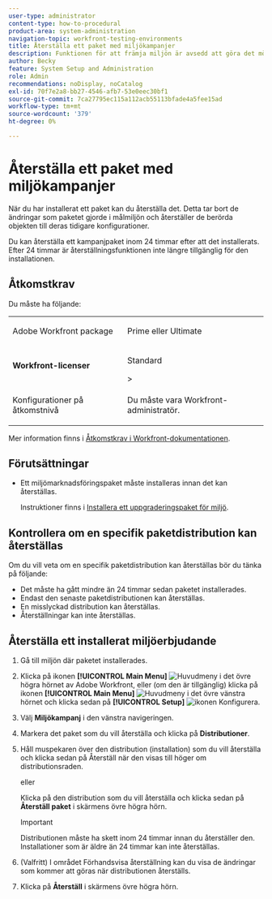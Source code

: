 ```yaml
---
user-type: administrator
content-type: how-to-procedural
product-area: system-administration
navigation-topic: workfront-testing-environments
title: Återställa ett paket med miljökampanjer
description: Funktionen för att främja miljön är avsedd att göra det möjligt att flytta konfigurationsrelaterade objekt från en miljö till en annan. Lär dig hur du återställer ett installerat kampanjpaket från en målmiljö.
author: Becky
feature: System Setup and Administration
role: Admin
recommendations: noDisplay, noCatalog
exl-id: 70f7e2a8-bb27-4546-afb7-53e0eec30bf1
source-git-commit: 7ca27795ec115a112acb55113bfade4a5fee15ad
workflow-type: tm+mt
source-wordcount: '379'
ht-degree: 0%

---
```


# Återställa ett paket med miljökampanjer



När du har installerat ett paket kan du återställa det. Detta tar bort de ändringar som paketet gjorde i målmiljön och återställer de berörda objekten till deras tidigare konfigurationer.

Du kan återställa ett kampanjpaket inom 24 timmar efter att det installerats. Efter 24 timmar är återställningsfunktionen inte längre tillgänglig för den installationen.

## Åtkomstkrav

Du måste ha följande:

<table>
  <tr>
   <td>Adobe Workfront package
   </td>
   <td> <p>Prime eller Ultimate</p>
   </td>
  </tr>
  <tr>
   <td><strong>Workfront-licenser</strong>
   </td>
   <td> <p>Standard</p>&gt;
   </td>
  </tr>
   <tr>
   <td>Konfigurationer på åtkomstnivå
   </td>
   <td><p>Du måste vara Workfront-administratör.</p>
   </td>
  </tr>
</table>

Mer information finns i [Åtkomstkrav i Workfront-dokumentationen](/help/quicksilver/administration-and-setup/add-users/access-levels-and-object-permissions/access-level-requirements-in-documentation.md).

## Förutsättningar

* Ett miljömarknadsföringspaket måste installeras innan det kan återställas.

  Instruktioner finns i [Installera ett uppgraderingspaket för miljö](/help/quicksilver/administration-and-setup/set-up-workfront/workfront-testing-environments/environment-promotion-install-package.md).


## Kontrollera om en specifik paketdistribution kan återställas

Om du vill veta om en specifik paketdistribution kan återställas bör du tänka på följande:

* Det måste ha gått mindre än 24 timmar sedan paketet installerades.
* Endast den senaste paketdistributionen kan återställas.
* En misslyckad distribution kan återställas.
* Återställningar kan inte återställas.


## Återställa ett installerat miljöerbjudande

1. Gå till miljön där paketet installerades.
1. Klicka på ikonen **[!UICONTROL Main Menu]** ![Huvudmeny](/help/_includes/assets/main-menu-icon.png) i det övre högra hörnet av Adobe Workfront, eller (om den är tillgänglig) klicka på ikonen **[!UICONTROL Main Menu]** ![Huvudmeny](/help/_includes/assets/main-menu-icon-left-nav.png) i det övre vänstra hörnet och klicka sedan på **[!UICONTROL Setup]** ![ikonen Konfigurera](/help/_includes/assets/gear-icon-setup.png).
1. Välj **Miljökampanj** i den vänstra navigeringen.
1. Markera det paket som du vill återställa och klicka på **Distributioner**.
1. Håll muspekaren över den distribution (installation) som du vill återställa och klicka sedan på Återställ när den visas till höger om distributionsraden.

   eller

   Klicka på den distribution som du vill återställa och klicka sedan på **Återställ paket** i skärmens övre högra hörn.

   >[!IMPORTANT]
   >
   >Distributionen måste ha skett inom 24 timmar innan du återställer den. Installationer som är äldre än 24 timmar kan inte återställas.

1. (Valfritt) I området Förhandsvisa återställning kan du visa de ändringar som kommer att göras när distributionen återställs.
1. Klicka på **Återställ** i skärmens övre högra hörn.
